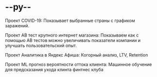 # --py--

Проект COVID-19:
Показывает выбранные страны с графиком заражений.

Проект AB тест крупного интернет магазина:
Показываем как с помощью АВ тестов можно увеличивать показатели компании и улучшать пользовательский опыт.

Проект Аналитика в Яндекс Афиша:
Когорный анализ, LTV, Retention

Проект ML прогноз вероятности оттока клиента:
Машинное обучение для предсказания ухода клинта финтнес клуба
